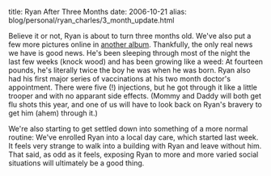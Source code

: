 title: Ryan After Three Months
date: 2006-10-21
alias: blog/personal/ryan_charles/3_month_update.html

Believe it or not, Ryan is about to turn three months old. We've also put a few more 
pictures online in <a href="http://www.mschaef.com/albums/ryan_3_months/"> another 
album</a>. Thankfully, the only real news we have is good news. He's been sleeping through 
most of the night the last few weeks (knock wood) and has been growing like a weed:  At 
fourteen pounds, he's literally twice the boy he was when he was born. Ryan also had his 
first major series of vaccinations at his two month doctor's appointment. There were five 
(!) injections, but he got through it like a little trooper and with no apparant side 
effects. (Mommy and Daddy will both get flu shots this year, and one of us will have to 
look back on Ryan's bravery to get him (ahem) through it.)

We're also starting to get settled down into something of a more normal routine:  We've 
enrolled Ryan into a local day care, which started last week. It feels very strange to 
walk into a building with Ryan and leave without him. That said, as odd as it feels, 
exposing Ryan to more and more varied social situations will ultimately be a good thing.

